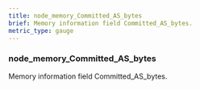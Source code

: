 ```yaml
---
title: node_memory_Committed_AS_bytes
brief: Memory information field Committed_AS_bytes.
metric_type: gauge
---
```

### node_memory_Committed_AS_bytes

Memory information field Committed_AS_bytes.